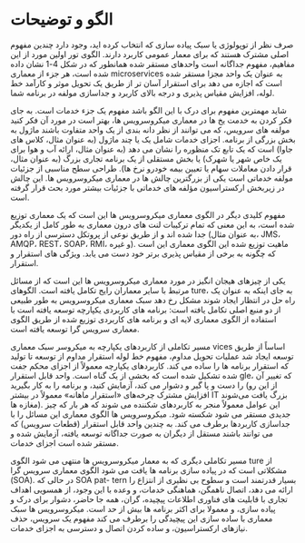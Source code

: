 # الگو و توضیحات

صرف نظر از توپولوژی یا سبک پیاده سازی که انتخاب کرده اید، وجود دارد چندین مفهوم اصلی مشترک هستند که برای معمار عمومی کاربرد دارند. الگوی تور اولین مورد از این مفاهیم، مفهوم جداگانه است واحدهای مستقر شده همانطور که در شکل 4-1 نشان داده شده است، هر جزء از معماری microservices به عنوان یک واحد مجزا مستقر شده است که اجازه می دهد برای استقرار آسان تر از طریق یک تحویل موثر و کارآمد خط لوله، افزایش مقیاس پذیری و درجه بالای کاربرد و جداسازی مولفه در برنامه شما.

شاید مهمترین مفهوم برای درک با این الگو باشد مفهوم یک جزء خدمات است. به جای فکر کردن به خدمت یخ ها در معماری میکروسرویس ها، بهتر است در مورد آن فکر کنید مولفه های سرویس، که می توانند از نظر دانه بندی از یک واحد متفاوت باشند ماژول به بخش بزرگی از برنامه. اجزای خدمات شامل یک یا چند ماژول (به عنوان مثال، کلاس های جاوا) است که یک تابع تک منظوره را نشان می دهد (به عنوان مثال، ارائه آب و هوا برای یک خاص شهر یا شهرک) یا بخش مستقلی از یک برنامه تجاری بزرگ (به عنوان مثال، قرار دادن معاملات سهام یا تعیین بیمه خودرو نرخ ها). طراحی سطح مناسبی از جزئیات مولفه خدماتی است یکی از بزرگترین چالش ها در معماری میکروسرویس ها. این چالش در زیربخش ارکستراسیون مؤلفه های خدماتی با جزئیات بیشتر مورد بحث قرار گرفته است.

مفهوم کلیدی دیگر در الگوی معماری میکروسرویس ها این است که یک معماری توزیع شده است، به این معنی که تمام ترکیبات لنت های درون معماری به طور کامل از یکدیگر جدا شده اند و از طریق نوعی از پروتکل دسترسی از راه دور (به عنوان مثال، JMS، AMQP، REST، SOAP، RMI، و غیره). ماهیت توزیع شده این الگوی معماری این است که چگونه به برخی از مقیاس پذیری برتر خود دست می یابد. ویژگی های استقرار و استقرار.

یکی از چیزهای هیجان انگیز در مورد معماری میکروسرویس ها این است که از مسائل مرتبط با سایر معماران رایج تکامل یافته است. الگوهای ture، به جای اینکه به عنوان یک راه حل در انتظار ایجاد شوند مشکل رخ دهد سبک معماری میکروسرویس به طور طبیعی از دو منبع اصلی تکامل یافته است: برنامه های کاربردی یکپارچه توسعه یافته است با استفاده از الگوی معماری لایه ای و برنامه های کاربردی توزیع شده از طریق الگوی معماری سرویس گرا توسعه یافته است.

مسیر تکاملی از کاربردهای یکپارچه به میکروسر سبک معماری vices اساساً از طریق توسعه ایجاد شد عملیات تحویل مداوم، مفهوم خط لوله استقرار مداوم از توسعه تا تولید که استقرار برنامه ها را ساده می کند. کاربردهای یکپارچه معمولاً از اجزای محکم جفت شده تشکیل شده است که بخشی از یک گناه است. واحد قابل استقرار gle، که تغییر آن را دست و پا گیر و دشوار می کند، آزمایش کنید، و برنامه را به کار بگیرید (از این رو افزایش مشترک چرخه‌های «استقرار ماهانه» معمولاً در بیشتر IT بزرگ یافت می‌شوند مغازه ها). این عوامل معمولاً منجر به کاربردهای شکننده می شوند که هر بار که چیز جدیدی مستقر می شود شکسته شود. میکروسرویس ها الگوی معماری این مسائل را با جداسازی کاربردها برطرف می کند. به چندین واحد قابل استقرار (قطعات سرویس) که می توانند باشند مستقل از دیگران به صورت جداگانه توسعه یافته، آزمایش شده و مستقر شده است اجزای خدمات.

مسیر تکاملی دیگری که به معمار میکروسرویس ها منتهی می شود الگوی ture از مشکلاتی است که در پیاده سازی برنامه ها یافت می شود الگوی معماری سرویس گرا (SOA). در حالی که SOA pat- tern بسیار قدرتمند است و سطوح بی نظیری از انتزاع را ارائه می دهد، اتصال ناهمگن، هماهنگی خدمات، و وعده با این وجود، از همسویی اهداف تجاری با قابلیت های فناوری اطلاعات پیچیده، گران، همه جا حاضر، دشوار برای درک و پیاده سازی، و معمولا برای اکثر برنامه ها بیش از حد است. میکروسرویس ها سبک معماری با ساده سازی این پیچیدگی را برطرف می کند مفهوم یک سرویس، حذف نیازهای ارکستراسیون، و ساده کردن اتصال و دسترسی به اجزای خدمات.
